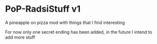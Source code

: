 # PoP-RadsiStuff v1
A pineapple on pizza mod with things that I find interesting

For now only one secret ending has been added, in the future I intend to add more stuff
